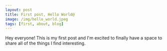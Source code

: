 ```yaml
---
layout: post
title: First post, Hello World@
image: /img/hello_world.jpeg
tags: [first, about, blog]
---
```


Hey everyone! This is my first post and I'm excited to finally have a space to share all of the things I find interesting.
